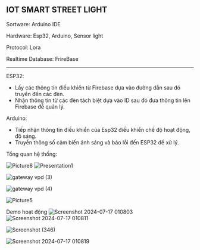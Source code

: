 IOT SMART STREET LIGHT
-----------------------------------------------------------------------------------
Sortware: Arduino IDE

Hardware: Esp32, Arduino, Sensor light

Protocol: Lora 

Realtime Database: FrireBase

 --------------------------------------------------------------------------------
 ESP32:
   - Lấy các thông tin điều khiển từ Firebase dựa vào đường dẫn sau đó truyền đến các đèn.
   - Nhận thông tin từ các đèn tách biệt dựa vào ID sau đó đưa thông tin lên Firebase để quản lý.

Arduino: 
   - Tiếp nhận thông tin điều khiển của Esp32 điều khiển chế độ hoạt động, độ sáng. 
   - Truyền thông số cảm biến ánh sáng và báo lỗi đến ESP32 để xử lý.

Tổng quan hệ thống:

![Picture8](https://github.com/nnnguyen1604/IOT_SmartStreetLight/assets/124754446/14d5daa7-fe80-4158-879d-85a71770ee85)
![Presentation1](https://github.com/user-attachments/assets/760f1411-24bb-436e-8e6e-fb5d261607f4)


![gateway vpd (3)](https://github.com/user-attachments/assets/8c757911-14d3-4989-a743-4c5b86d1c08f)

![gateway vpd (4)](https://github.com/user-attachments/assets/514e45f1-d931-4e4a-9459-130d05a05f21)



![Picture5](https://github.com/nnnguyen1604/IOT_SmartStreetLight/assets/124754446/cd29fe77-2643-49bd-aacc-ba3887ffa290)


Demo hoạt động 
![Screenshot 2024-07-17 010803](https://github.com/user-attachments/assets/74e56fc7-1c31-4640-805d-17e6df521b6a)
![Screenshot 2024-07-17 010811](https://github.com/user-attachments/assets/4bc2ad97-de6a-4faa-927f-7324f25d4f91)


![Screenshot (346)](https://github.com/nnnguyen1604/IOT_SmartStreetLight/assets/124754446/cff3c740-e02a-4f50-9ef9-6bdd23e81ac8)


![Screenshot 2024-07-17 010819](https://github.com/user-attachments/assets/702e85bd-9ffd-45c9-a6e6-d3ed5a351dc9)

